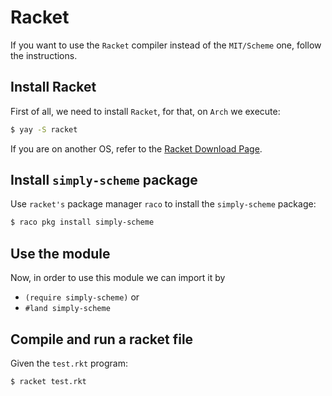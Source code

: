 # Racket

If you want to use the `Racket` compiler instead of the `MIT/Scheme` one, follow the instructions.

## Install Racket

First of all, we need to install `Racket`, for that, on `Arch` we execute:

```bash
$ yay -S racket
```

If you are on another OS, refer to the [Racket Download Page](https://download.racket-lang.org/).

## Install `simply-scheme` package

Use `racket's` package manager `raco` to install the `simply-scheme` package:

```bash
$ raco pkg install simply-scheme 
```

## Use the module

Now, in order to use this module we can import it by

- `(require simply-scheme)` or
- `#land simply-scheme`

## Compile and run a racket file

Given the `test.rkt` program:

```bash
$ racket test.rkt
```
